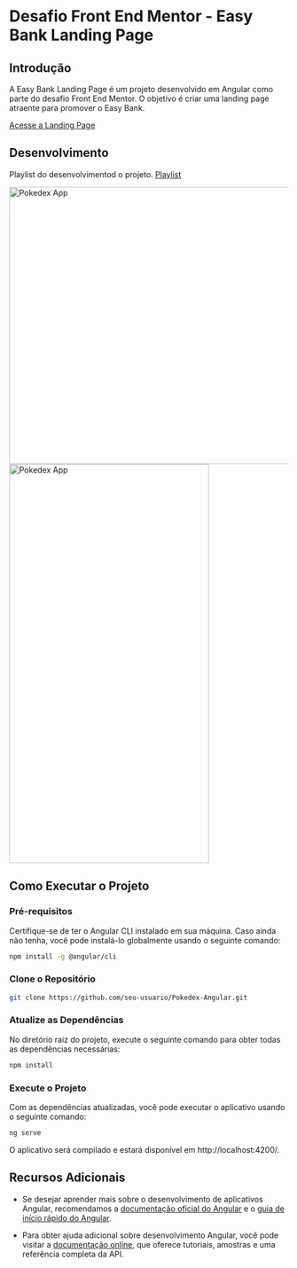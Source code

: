 # Desafio Front End Mentor - Easy Bank Landing Page

## Introdução
A Easy Bank Landing Page é um projeto desenvolvido em Angular como parte do desafio Front End Mentor. O objetivo é criar uma landing page atraente para promover o Easy Bank.

[Acesse a Landing Page](https://easy-bank-99c59.web.app/welcome)

## Desenvolvimento
Playlist do desenvolvimentod o projeto.
[Playlist](https://www.youtube.com/watch?v=3ie8CR8CGLI&list=PLzl-EA4gj1qmFP4byfOPnVDpxzO14whG-)

<img align="center" alt="Pokedex App" height="500" width="1280" src="https://i.imgur.com/bBIDyhu.png">
<img align="center" alt="Pokedex App" height="720" width="360" src="https://i.imgur.com/ZDpZDhz.png">

## Como Executar o Projeto

### Pré-requisitos
Certifique-se de ter o Angular CLI instalado em sua máquina. Caso ainda não tenha, você pode instalá-lo globalmente usando o seguinte comando:

```bash
npm install -g @angular/cli
```

### Clone o Repositório
```bash
git clone https://github.com/seu-usuario/Pokedex-Angular.git
```

### Atualize as Dependências
No diretório raiz do projeto, execute o seguinte comando para obter todas as dependências necessárias:

```bash
npm install
```

### Execute o Projeto
Com as dependências atualizadas, você pode executar o aplicativo usando o seguinte comando:

```bash
ng serve
```

O aplicativo será compilado e estará disponível em http://localhost:4200/.

## Recursos Adicionais

- Se desejar aprender mais sobre o desenvolvimento de aplicativos Angular, recomendamos a [documentação oficial do Angular](https://angular.io/tutorial) e o [guia de início rápido do Angular](https://angular.io/guide/quickstart).
  
- Para obter ajuda adicional sobre desenvolvimento Angular, você pode visitar a [documentação online](https://angular.io/docs), que oferece tutoriais, amostras e uma referência completa da API.

